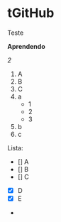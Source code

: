 # tGitHub
Teste

**Aprendendo**

*2*

1. A
2. B
3. C
  1. a
     * 1
     * 2
     * 3
  2. b
  3. c

Lista:
- [] A
- [] B
- [] C
- [x] D
- [x] E
-
